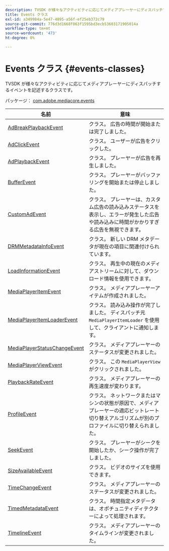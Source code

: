 ```yaml
---
description: TVSDK が様々なアクティビティに応じてメディアプレーヤーにディスパッチするイベントを記述するクラスです。
title: Events クラス
exl-id: a349984a-5e47-4895-a56f-ef25eb372c79
source-git-commit: 776d3d1668f063f1595bd3ecb53603171905014a
workflow-type: tm+mt
source-wordcount: '473'
ht-degree: 0%

---
```


# Events クラス {#events-classes}

TVSDK が様々なアクティビティに応じてメディアプレーヤーにディスパッチするイベントを記述するクラスです。

パッケージ： [com.adobe.mediacore.events](https://help.adobe.com/en_US/primetime/api/psdk/asdoc-dhls_1.4/com/adobe/mediacore/events/package-detail.html)

| 名前 | 意味 |
|---|---|
| [AdBreakPlaybackEvent](https://help.adobe.com/en_US/primetime/api/psdk/asdoc-dhls_1.4/com/adobe/mediacore/events/AdBreakPlaybackEvent.html) | クラス。 広告の時間が開始または完了しました。 |
| [AdClickEvent](https://help.adobe.com/en_US/primetime/api/psdk/asdoc-dhls_1.4/com/adobe/mediacore/events/AdClickEvent.html) | クラス。 ユーザーが広告をクリックした。 |
| [AdPlaybackEvent](https://help.adobe.com/en_US/primetime/api/psdk/asdoc-dhls_1.4/com/adobe/mediacore/events/AdPlaybackEvent.html) | クラス。 プレーヤーが広告を再生しました。 |
| [BufferEvent](https://help.adobe.com/en_US/primetime/api/psdk/asdoc-dhls_1.4/com/adobe/mediacore/events/BufferEvent.html) | クラス。 プレーヤーがバッファリングを開始または停止しました。 |
| [CustomAdEvent](https://experienceleague.adobe.com/docs/primetime/programming/tvsdk-1-4-for-desktop-hls/advertising/custom-ads/r-psdk-dhls-1.4-custom-ad-events.html?lang=en) | クラス。 プレーヤーは、カスタム広告の読み込みステータスを表示し、エラーが発生した広告や読み込みに時間がかかりすぎる広告を無視できます。 |
| [DRMMetadataInfoEvent](https://help.adobe.com/en_US/primetime/api/psdk/asdoc-dhls_1.4/com/adobe/mediacore/events/DRMMetadataInfoEvent.html) | クラス。 新しい DRM メタデータが現在の項目に関連付けられています。 |
| [LoadInformationEvent](https://help.adobe.com/en_US/primetime/api/psdk/asdoc-dhls_1.4/com/adobe/mediacore/events/LoadInformationEvent.html) | クラス。 再生中の現在のメディアストリームに対して、ダウンロード情報を使用できます。 |
| [MediaPlayerItemEvent](https://help.adobe.com/en_US/primetime/api/psdk/asdoc-dhls_1.4/com/adobe/mediacore/events/MediaPlayerItemEvent.html) | クラス。 メディアプレーヤーアイテムが作成されました。 |
| [MediaPlayerItemLoaderEvent](https://help.adobe.com/en_US/primetime/api/psdk/asdoc-dhls_1.4/com/adobe/mediacore/events/MediaPlayerItemLoaderEvent.html) | クラス。 読み込み操作が完了しました。 ディスパッチ元 `MediaPlayerItemLoader` を使用して、クライアントに通知します。 |
| [MediaPlayerStatusChangeEvent](https://help.adobe.com/en_US/primetime/api/psdk/asdoc-dhls_1.4/com/adobe/mediacore/events/MediaPlayerStatusChangeEvent.html) | クラス。 メディアプレーヤーのステータスが変更されました。 |
| [MediaPlayerViewEvent](https://help.adobe.com/en_US/primetime/api/psdk/asdoc-dhls_1.4/com/adobe/mediacore/events/MediaPlayerViewEvent.html) | クラス。 この `MediaPlayerView` がクリックされました。 |
| [PlaybackRateEvent](https://help.adobe.com/en_US/primetime/api/psdk/asdoc-dhls_1.4/com/adobe/mediacore/events/PlaybackRateEvent.html) | クラス。 メディアプレーヤーの再生速度が変わります。 |
| [ProfileEvent](https://help.adobe.com/en_US/primetime/api/psdk/asdoc-dhls_1.4/com/adobe/mediacore/events/ProfileEvent.html) | クラス。 ネットワークまたはマシンの状態が原因で、メディアプレーヤーの適応ビットレート切り替えアルゴリズムが別のプロファイルに切り替えられました。 |
| [SeekEvent](https://help.adobe.com/en_US/primetime/api/psdk/asdoc-dhls_1.4/com/adobe/mediacore/events/SeekEvent.html) | クラス。 プレーヤーがシークを開始したか、シーク操作が完了しました。 |
| [SizeAvailableEvent](https://help.adobe.com/en_US/primetime/api/psdk/asdoc-dhls_1.4/com/adobe/mediacore/events/SizeAvailableEvent.html) | クラス。 ビデオのサイズを使用できます。 |
| [TimeChangeEvent](https://help.adobe.com/en_US/primetime/api/psdk/asdoc-dhls_1.4/com/adobe/mediacore/events/TimeChangeEvent.html) | クラス。 メディアプレーヤーのステータスが変更されました。 |
| [TimedMetadataEvent](https://help.adobe.com/en_US/primetime/api/psdk/asdoc-dhls_1.4/com/adobe/mediacore/events/TimedMetadataEvent.html) | クラス。 時間指定メタデータは、オポチュニティディテクターによって処理されます。 |
| [TimelineEvent](https://help.adobe.com/en_US/primetime/api/psdk/asdoc-dhls_1.4/com/adobe/mediacore/events/TimelineEvent.html) | クラス。 メディアプレーヤーのタイムラインが変更されました。 |
